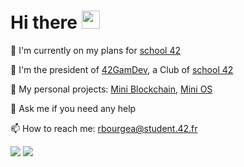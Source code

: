 <h1>Hi there <img src="https://github.com/TheDudeThatCode/TheDudeThatCode/blob/master/Assets/Hi.gif" width="29px"></h1>

🔭 I'm currently on my plans for [school 42](https://42.fr/)

👾 I'm the president of [42GamDev](https://42gamedev.fr/), a Club of [school 42](https://42.fr/)

💾 My personal projects: [Mini Blockchain](https://github.com/krolhm/blockchain), [Mini OS](https://github.com/krolhm/rbOS)

💬 Ask me if you need any help

📫 How to reach me: rbourgea@student.42.fr

<!--[![rbourgea's 42 stats](https://badge42.vercel.app/api/v2/cl1p23amy001109i6oymavshb/stats)](https://github.com/JaeSeoKim/badge42)-->

<img src="https://github-readme-stats.vercel.app/api?username=rbourgeat&count_private=true&show_icons=true&theme=jolly">

<img src="https://github-readme-stats.vercel.app/api/top-langs/?username=rbourgeat&layout=compact&theme=jolly">
